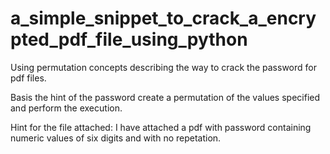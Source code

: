 # a_simple_snippet_to_crack_a_encrypted_pdf_file_using_python
Using permutation concepts describing the way to crack the password for pdf files.

Basis the hint of the password create a permutation of the values specified and perform the execution.

Hint for the file attached:
I have attached a pdf with password containing numeric values of six digits and with no repetation.

